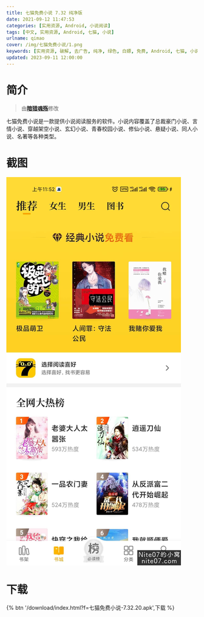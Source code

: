 ```yaml
---
title: 七猫免费小说 7.32 纯净版
date: 2021-09-12 11:47:53
categories: [实用资源, Android, 小说阅读]
tags: [中文, 实用资源, Android, 七猫, 小说]
urlname: qimao
cover: /img/七猫免费小说/1.png
keywords: [实用资源, 破解, 去广告, 纯净, 绿色, 白嫖, 免费, Android, 七猫, 小说]
updated: 2023-09-11 12:00:00
---
```


# 简介

> 由[**暗猎魂殇**](/laiyuan)修改

七猫免费小说是一款提供小说阅读服务的软件。小说内容覆盖了总裁豪门小说、言情小说、穿越架空小说、玄幻小说、青春校园小说、修仙小说、悬疑小说、同人小说、名著等各种类型。

# 截图

![](/img/七猫免费小说/2.jpg)

# 下载

{% btn '/download/index.html?f=七猫免费小说-7.32.20.apk',下载 %}

